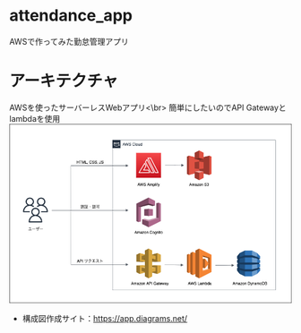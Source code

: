 # attendance_app
AWSで作ってみた勤怠管理アプリ

# アーキテクチャ
AWSを使ったサーバーレスWebアプリ<\br>
簡単にしたいのでAPI Gatewayとlambdaを使用
![image](aws_architecture_image.png)

- 構成図作成サイト：https://app.diagrams.net/
